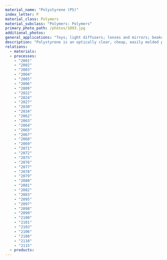 ```yaml
---
material_name: "Polystyrene (PS)"
index_letter: P
material_class: Polymers
material_subclass: "Polymers: Polymers"
primary_photo_path: /photos/1093.jpg
additional_photos:
general_applications: "Toys; light diffusers; lenses and mirrors; beakers; cutlery; general household appliances; video/audio cassette cases; electronic housings; refrigerator liners."
description: "Polystyrene is an optically clear, cheap, easily molded polymer, familiar as the standard 'jewel' CD case. In its simplest form PS is brittle. Its mechanical properties are dramatically improved by blending with polybutadiene, but with a loss of optical transparency. High impact PS (10% polybutadiene) is much stronger even at low temperatures (meaning strength down to -12C). The single largest use of PS is a foam packaging."
relations:
  - materials:
  - processes:
    - "2001"
    - "2002"
    - "2003"
    - "2004"
    - "2005"
    - "2006"
    - "2009"
    - "2022"
    - "2024"
    - "2027"
    - "2030"
    - "2034"
    - "2062"
    - "2063"
    - "2064"
    - "2065"
    - "2067"
    - "2068"
    - "2069"
    - "2071"
    - "2072"
    - "2075"
    - "2076"
    - "2077"
    - "2078"
    - "2079"
    - "2080"
    - "2081"
    - "2082"
    - "2083"
    - "2095"
    - "2097"
    - "2098"
    - "2099"
    - "2100"
    - "2101"
    - "2103"
    - "2106"
    - "2108"
    - "2110"
    - "2115"
  - products:
---
```

